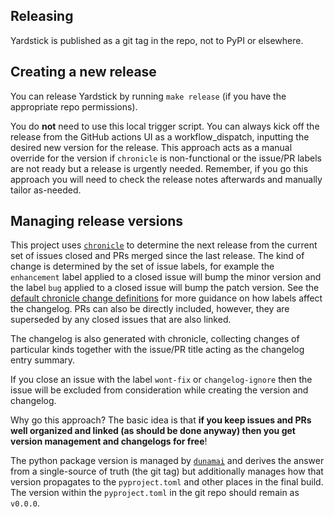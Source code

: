 ## Releasing

Yardstick is published as a git tag in the repo, not to PyPI or elsewhere.

## Creating a new release

You can release Yardstick by running `make release` (if you have the appropriate repo permissions).

You do **not** need to use this local trigger script. You can always kick off the release from the GitHub actions UI as a workflow_dispatch, inputting the desired new version for the release. This approach acts as a manual override for the version if `chronicle` is non-functional or the issue/PR labels are not ready but a release is urgently needed. Remember, if you go this approach you will need to check the release notes afterwards and manually tailor as-needed.

## Managing release versions

This project uses [`chronicle`](https://github.com/nextlinux/chronicle) to determine the next release from the current set of issues closed and PRs merged since the last release. The kind of change is determined by the set of issue labels, for example the `enhancement` label applied to a closed issue will bump the minor version and the label `bug` applied to a closed issue will bump the patch version. See the [default chronicle change definitions](https://github.com/nextlinux/chronicle#default-github-change-definitions) for more guidance on how labels affect the changelog. PRs can also be directly included, however, they are superseded by any closed issues that are also linked.

The changelog is also generated with chronicle, collecting changes of particular kinds together with the issue/PR title acting as the changelog entry summary.

If you close an issue with the label `wont-fix` or `changelog-ignore` then the issue will be excluded from consideration while creating the version and changelog.

Why go this approach? The basic idea is that **if you keep issues and PRs well organized and linked (as should be done anyway) then you get version management and changelogs for free**!

The python package version is managed by [`dunamai`](https://github.com/mtkennerly/dunamai) and derives the answer from a single-source of truth (the git tag) but additionally manages how that version propagates to the `pyproject.toml` and other places in the final build. The version within the `pyproject.toml` in the git repo should remain as `v0.0.0`.
